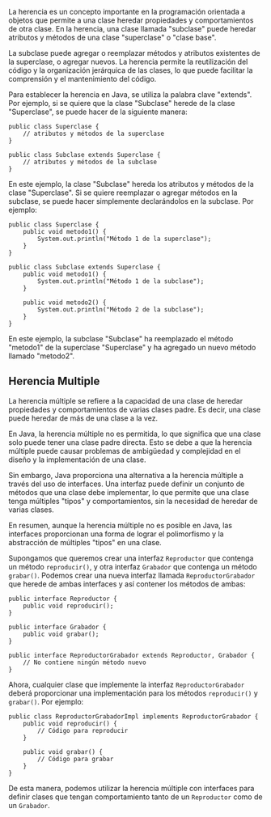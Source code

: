 La herencia es un concepto importante en la programación orientada a objetos que permite a una clase heredar propiedades y comportamientos de otra clase. En la herencia, una clase llamada "subclase" puede heredar atributos y métodos de una clase "superclase" o "clase base".

La subclase puede agregar o reemplazar métodos y atributos existentes de la superclase, o agregar nuevos. La herencia permite la reutilización del código y la organización jerárquica de las clases, lo que puede facilitar la comprensión y el mantenimiento del código.

Para establecer la herencia en Java, se utiliza la palabra clave "extends". Por ejemplo, si se quiere que la clase "Subclase" herede de la clase "Superclase", se puede hacer de la siguiente manera:

```
public class Superclase {
    // atributos y métodos de la superclase
}

public class Subclase extends Superclase {
    // atributos y métodos de la subclase
}
```

En este ejemplo, la clase "Subclase" hereda los atributos y métodos de la clase "Superclase". Si se quiere reemplazar o agregar métodos en la subclase, se puede hacer simplemente declarándolos en la subclase. Por ejemplo:

```
public class Superclase {
    public void metodo1() {
        System.out.println("Método 1 de la superclase");
    }
}

public class Subclase extends Superclase {
    public void metodo1() {
        System.out.println("Método 1 de la subclase");
    }
    
    public void metodo2() {
        System.out.println("Método 2 de la subclase");
    }
}
```

En este ejemplo, la subclase "Subclase" ha reemplazado el método "metodo1" de la superclase "Superclase" y ha agregado un nuevo método llamado "metodo2".

## Herencia Multiple

La herencia múltiple se refiere a la capacidad de una clase de heredar propiedades y comportamientos de varias clases padre. Es decir, una clase puede heredar de más de una clase a la vez.

En Java, la herencia múltiple no es permitida, lo que significa que una clase solo puede tener una clase padre directa. Esto se debe a que la herencia múltiple puede causar problemas de ambigüedad y complejidad en el diseño y la implementación de una clase.

Sin embargo, Java proporciona una alternativa a la herencia múltiple a través del uso de interfaces. Una interfaz puede definir un conjunto de métodos que una clase debe implementar, lo que permite que una clase tenga múltiples "tipos" y comportamientos, sin la necesidad de heredar de varias clases.

En resumen, aunque la herencia múltiple no es posible en Java, las interfaces proporcionan una forma de lograr el polimorfismo y la abstracción de múltiples "tipos" en una clase.

Supongamos que queremos crear una interfaz `Reproductor` que contenga un método `reproducir()`, y otra interfaz `Grabador` que contenga un método `grabar()`. Podemos crear una nueva interfaz llamada `ReproductorGrabador` que herede de ambas interfaces y así contener los métodos de ambas:

```
public interface Reproductor {
    public void reproducir();
}

public interface Grabador {
    public void grabar();
}

public interface ReproductorGrabador extends Reproductor, Grabador {
    // No contiene ningún método nuevo
}
```

Ahora, cualquier clase que implemente la interfaz `ReproductorGrabador` deberá proporcionar una implementación para los métodos `reproducir()` y `grabar()`. Por ejemplo:

```
public class ReproductorGrabadorImpl implements ReproductorGrabador {
    public void reproducir() {
        // Código para reproducir
    }

    public void grabar() {
        // Código para grabar
    }
}
```

De esta manera, podemos utilizar la herencia múltiple con interfaces para definir clases que tengan comportamiento tanto de un `Reproductor` como de un `Grabador`.